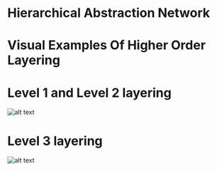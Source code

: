 # Hierarchical Abstraction Network

# Visual Examples Of Higher Order Layering
# Level 1 and Level 2 layering
![alt text](https://lh6.googleusercontent.com/gPGVfhiGrY3BY9XxYKY2nhbwzMIJubqpct7qwB27Wn5l1_ZYhEgFLDm2VfmnRugV2C6jzA3HUkOVTBqpYxqi=w1920-h959-rw)
# Level 3 layering
![alt text](https://lh3.googleusercontent.com/MZcVYs1WN6hq6AAZNwO2tT-lX5nUFID5Lqjgw7H4TFEp7b0aqw8FdNrlmrdvEEBB4c6dVpX9V_20SOinzU0a=w1920-h959-rw)
